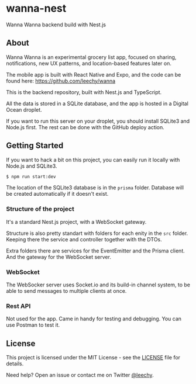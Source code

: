 # wanna-nest
Wanna Wanna backend build with Nest.js

## About
Wanna Wanna is an experimental grocery list app, focused on sharing,
notifications, new UX patterns, and location-based features later on.

The mobile app is built with React Native and Expo, and the code can be found here: https://github.com/leechy/wanna

This is the backend repository, built with Nest.js and TypeScript.

All the data is stored in a SQLite database, and the app is hosted in a
Digital Ocean droplet.

If you want to run this server on your droplet, you should install
SQLite3 and Node.js first. The rest can be done with the GitHub deploy action.


## Getting Started
If you want to hack a bit on this project, you can easily run it locally with Node.js and SQLite3.

```bash
$ npm run start:dev
```

The location of the SQLite3 database is in the `prisma` folder. Database will be created automatically if it doesn't exist.

### Structure of the project
It's a standard Nest.js project, with a WebSocket gateway.

Structure is also pretty standart with folders for each enity in the `src` folder. Keeping there the service and controller together with the DTOs.

Extra folders there are services for the EventEmitter and the Prisma client. And the gateway for the WebSocket server.

### WebSocket
The WebSocker server uses Socket.io and its build-in channel system, to
be able to send messages to multiple clients at once.

### Rest API
Not used for the app. Came in handy for testing and debugging. You can use Postman to test it.

## License
This project is licensed under the MIT License - see the [LICENSE](LICENSE) file for details.

Need help? Open an issue or contact me on Twitter [@leechy](https://twitter.com/leechylabs).
